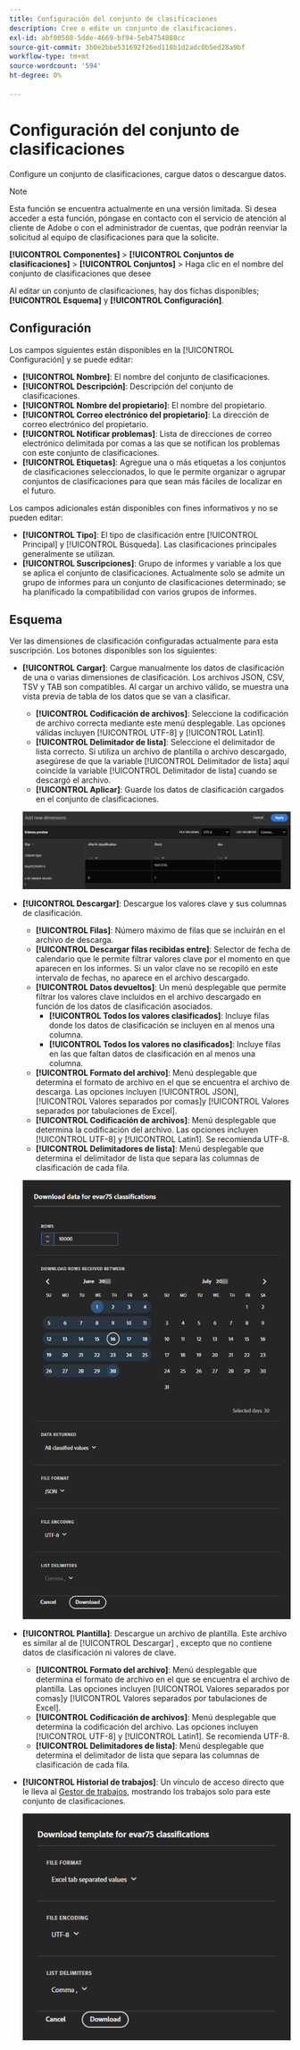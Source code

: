 ```yaml
---
title: Configuración del conjunto de clasificaciones
description: Cree o edite un conjunto de clasificaciones.
exl-id: abf00508-5dde-4669-bf94-5eb4754888cc
source-git-commit: 3b0e2bbe531692f26ed118b1d2adc0b5ed28a9bf
workflow-type: tm+mt
source-wordcount: '594'
ht-degree: 0%

---
```


# Configuración del conjunto de clasificaciones

Configure un conjunto de clasificaciones, cargue datos o descargue datos.

>[!NOTE]
>
>Esta función se encuentra actualmente en una versión limitada. Si desea acceder a esta función, póngase en contacto con el servicio de atención al cliente de Adobe o con el administrador de cuentas, que podrán reenviar la solicitud al equipo de clasificaciones para que la solicite.

**[!UICONTROL Componentes]** > **[!UICONTROL Conjuntos de clasificaciones]** > **[!UICONTROL Conjuntos]** > Haga clic en el nombre del conjunto de clasificaciones que desee

Al editar un conjunto de clasificaciones, hay dos fichas disponibles; **[!UICONTROL Esquema]** y **[!UICONTROL Configuración]**.

## Configuración 

Los campos siguientes están disponibles en la [!UICONTROL Configuración] y se puede editar:

* **[!UICONTROL Nombre]**: El nombre del conjunto de clasificaciones.
* **[!UICONTROL Descripción]**: Descripción del conjunto de clasificaciones.
* **[!UICONTROL Nombre del propietario]**: El nombre del propietario.
* **[!UICONTROL Correo electrónico del propietario]**: La dirección de correo electrónico del propietario.
* **[!UICONTROL Notificar problemas]**: Lista de direcciones de correo electrónico delimitada por comas a las que se notifican los problemas con este conjunto de clasificaciones.
* **[!UICONTROL Etiquetas]**: Agregue una o más etiquetas a los conjuntos de clasificaciones seleccionados, lo que le permite organizar o agrupar conjuntos de clasificaciones para que sean más fáciles de localizar en el futuro.

Los campos adicionales están disponibles con fines informativos y no se pueden editar:

* **[!UICONTROL Tipo]**: El tipo de clasificación entre [!UICONTROL Principal] y [!UICONTROL Búsqueda]. Las clasificaciones principales generalmente se utilizan.
* **[!UICONTROL Suscripciones]**: Grupo de informes y variable a los que se aplica el conjunto de clasificaciones. Actualmente solo se admite un grupo de informes para un conjunto de clasificaciones determinado; se ha planificado la compatibilidad con varios grupos de informes.

## Esquema

Ver las dimensiones de clasificación configuradas actualmente para esta suscripción. Los botones disponibles son los siguientes:

* **[!UICONTROL Cargar]**: Cargue manualmente los datos de clasificación de una o varias dimensiones de clasificación. Los archivos JSON, CSV, TSV y TAB son compatibles. Al cargar un archivo válido, se muestra una vista previa de tabla de los datos que se van a clasificar.
   * **[!UICONTROL Codificación de archivos]**: Seleccione la codificación de archivo correcta mediante este menú desplegable. Las opciones válidas incluyen [!UICONTROL UTF-8] y [!UICONTROL Latin1].
   * **[!UICONTROL Delimitador de lista]**: Seleccione el delimitador de lista correcto. Si utiliza un archivo de plantilla o archivo descargado, asegúrese de que la variable [!UICONTROL Delimitador de lista] aquí coincide la variable [!UICONTROL Delimitador de lista] cuando se descargó el archivo.
   * **[!UICONTROL Aplicar]**: Guarde los datos de clasificación cargados en el conjunto de clasificaciones.

   ![Carga del conjunto de clasificaciones](../assets/classification-set-upload.png)

* **[!UICONTROL Descargar]**: Descargue los valores clave y sus columnas de clasificación.
   * **[!UICONTROL Filas]**: Número máximo de filas que se incluirán en el archivo de descarga.
   * **[!UICONTROL Descargar filas recibidas entre]**: Selector de fecha de calendario que le permite filtrar valores clave por el momento en que aparecen en los informes. Si un valor clave no se recopiló en este intervalo de fechas, no aparece en el archivo descargado.
   * **[!UICONTROL Datos devueltos]**: Un menú desplegable que permite filtrar los valores clave incluidos en el archivo descargado en función de los datos de clasificación asociados.
      * **[!UICONTROL Todos los valores clasificados]**: Incluye filas donde los datos de clasificación se incluyen en al menos una columna.
      * **[!UICONTROL Todos los valores no clasificados]**: Incluye filas en las que faltan datos de clasificación en al menos una columna.
   * **[!UICONTROL Formato del archivo]**: Menú desplegable que determina el formato de archivo en el que se encuentra el archivo de descarga. Las opciones incluyen [!UICONTROL JSON], [!UICONTROL Valores separados por comas]y [!UICONTROL Valores separados por tabulaciones de Excel].
   * **[!UICONTROL Codificación de archivos]**: Menú desplegable que determina la codificación del archivo. Las opciones incluyen [!UICONTROL UTF-8] y [!UICONTROL Latin1]. Se recomienda UTF-8.
   * **[!UICONTROL Delimitadores de lista]**: Menú desplegable que determina el delimitador de lista que separa las columnas de clasificación de cada fila.

   ![Descarga de conjunto de clasificaciones](../assets/classification-set-download.png)

* **[!UICONTROL Plantilla]**: Descargue un archivo de plantilla. Este archivo es similar al de [!UICONTROL Descargar] , excepto que no contiene datos de clasificación ni valores de clave.
   * **[!UICONTROL Formato del archivo]**: Menú desplegable que determina el formato de archivo en el que se encuentra el archivo de plantilla. Las opciones incluyen [!UICONTROL Valores separados por comas]y [!UICONTROL Valores separados por tabulaciones de Excel].
   * **[!UICONTROL Codificación de archivos]**: Menú desplegable que determina la codificación del archivo. Las opciones incluyen [!UICONTROL UTF-8] y [!UICONTROL Latin1]. Se recomienda UTF-8.
   * **[!UICONTROL Delimitadores de lista]**: Menú desplegable que determina el delimitador de lista que separa las columnas de clasificación de cada fila.
* **[!UICONTROL Historial de trabajos]**: Un vínculo de acceso directo que le lleva al [Gestor de trabajos](job-manager.md), mostrando los trabajos solo para este conjunto de clasificaciones.

   ![Plantilla de conjunto de clasificaciones](../assets/classification-set-template.png)
